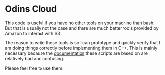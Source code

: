 # Odins Cloud

This code is useful if you have no other tools on your machine than bash.  
But that is usually not the case and there are much better tools provided by Amazon to interact with S3

The reason to write these tools is so I can prototype and quickly verify that I am doing things correctly before implementing them in C++. This is mainly necessary because the [documentation](https://docs.aws.amazon.com/general/latest/gr/signature-version-4.html) these scripts are based on are relatively bad and confusing.

Please feel free to use them.
